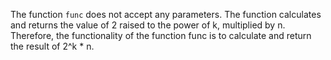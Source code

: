 The function `func` does not accept any parameters. The function calculates and returns the value of 2 raised to the power of k, multiplied by n. Therefore, the functionality of the function func is to calculate and return the result of 2^k * n.